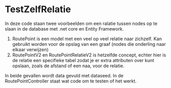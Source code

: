 # TestZelfRelatie
In deze code staan twee voorbeelden om een ralatie tussen nodes op te slaan in de database met .net core en Entity Framework.

1. RoutePoint is een model met een veel op veel relatie naar zichzelf. Kan gebruikt worden voor de opslag van een graaf (nodes die onderling naar elkaar verwijzen)
2. RoutePointV2 en RoutePointRelatieV2 is hetzelfde concept, echter hier is de relatie een specifieke tabel zodat je er extra attributen over kunt opslaan, zoals de afstand of een naa, voor de relatie.


In beide gevallen wordt data gevuld met dataseed. In de RoutePointController staat wat code om te testen of het werkt.
